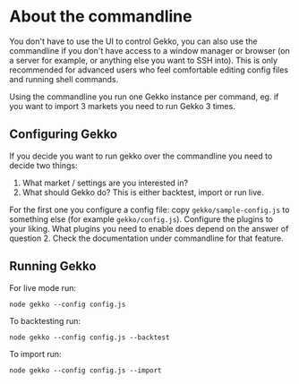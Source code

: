# About the commandline

You don't have to use the UI to control Gekko, you can also use the commandline if you don't have access to a window manager or browser (on a server for example, or anything else you want to SSH into). This is only recommended for advanced users who feel comfortable editing config files and running shell commands.

Using the commandline you run one Gekko instance per command, eg. if you want to import 3 markets you need to run Gekko 3 times.

## Configuring Gekko

If you decide you want to run gekko over the commandline you need to decide two things:

1. What market / settings are you interested in?
2. What should Gekko do? This is either backtest, import or run live.

For the first one you configure a config file: copy `gekko/sample-config.js` to something else (for example `gekko/config.js`). Configure the plugins to your liking. What plugins you need to enable does depend on the answer of question 2. Check the documentation under commandline for that feature.

## Running Gekko

For live mode run:

    node gekko --config config.js

To backtesting run:

    node gekko --config config.js --backtest

To import run:

    node gekko --config config.js --import